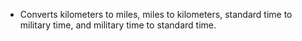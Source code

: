- Converts kilometers to miles, miles to kilometers, standard time to military time, and military time to standard time.
